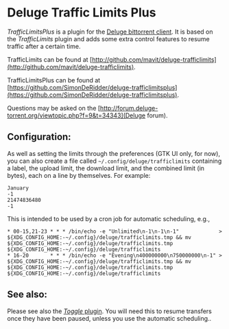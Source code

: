 Deluge Traffic Limits Plus
==========================

_TrafficLimitsPlus_ is a plugin for the [Deluge bittorrent client](http://deluge-torrent.org/). It is based on the _TrafficLimits_ plugin and adds some extra control features to resume traffic after a certain time.

TrafficLimits can be found at
[http://github.com/mavit/deluge-trafficlimits](http://github.com/mavit/deluge-trafficlimits).

TrafficLimitsPlus can be found at
[https://github.com/SimonDeRidder/deluge-trafficlimitsplus](https://github.com/SimonDeRidder/deluge-trafficlimitsplus).

Questions may be asked on the
[http://forum.deluge-torrent.org/viewtopic.php?f=9&t=34343](Deluge forum).

## Configuration:

As well as setting the limits through the preferences (GTK UI only, for now), you can also create a file called `~/.config/deluge/trafficlimits` containing a label, the upload limit, the download limit, and the combined limit (in bytes), each on a line by themselves.  For example:

    January
    -1
    21474836480
    -1

This is intended to be used by a cron job for automatic scheduling, e.g.,

    * 00-15,21-23 * * * /bin/echo -e "Unlimited\n-1\n-1\n-1"             > ${XDG_CONFIG_HOME:-~/.config}/deluge/trafficlimits.tmp && mv ${XDG_CONFIG_HOME:-~/.config}/deluge/trafficlimits.tmp ${XDG_CONFIG_HOME:-~/.config}/deluge/trafficlimits
    * 16-20       * * * /bin/echo -e "Evening\n400000000\n750000000\n-1" > ${XDG_CONFIG_HOME:-~/.config}/deluge/trafficlimits.tmp && mv ${XDG_CONFIG_HOME:-~/.config}/deluge/trafficlimits.tmp ${XDG_CONFIG_HOME:-~/.config}/deluge/trafficlimits


## See also:

Please see also the [_Toggle_ plugin](http://dev.deluge-torrent.org/wiki/Plugins/Toggle).  You will need this to resume transfers once they have been paused, unless you use the automatic scheduling..
